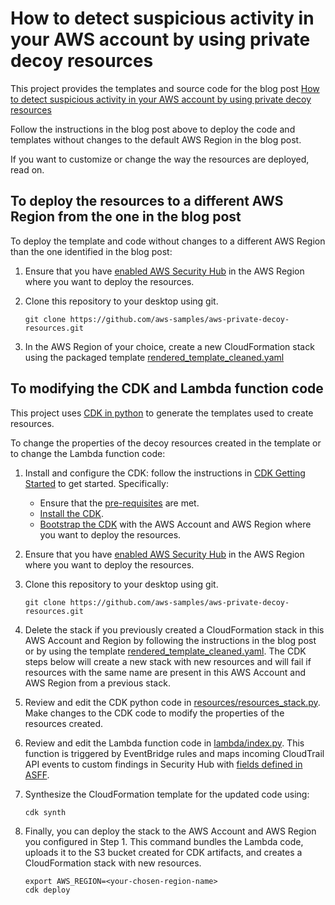 # How to detect suspicious activity in your AWS account by using private decoy resources

This project provides the templates and source code for the blog post [How to detect suspicious activity in your AWS account by using private decoy resources](https://aws.amazon.com/blogs/security/how-to-detect-suspicious-activity-in-your-aws-account-by-using-private-decoy-resources/)

Follow the instructions in the blog post above to deploy the code and templates without changes to the default AWS Region in the blog post.

If you want to customize or change the way the resources are deployed, read on.

## To deploy the resources to a different AWS Region from the one in the blog post
To deploy the template and code without changes to a different AWS Region than the one identified in the blog post:

1. Ensure that you have [enabled AWS Security Hub](https://docs.aws.amazon.com/securityhub/latest/userguide/securityhub-enable.html#securityhub-enable-console) in the AWS Region where you want to deploy the resources.

1. Clone this repository to your desktop using git.
    ```
    git clone https://github.com/aws-samples/aws-private-decoy-resources.git
    ```

2. In the AWS Region of your choice, create a new CloudFormation stack using the packaged template [rendered_template_cleaned.yaml](rendered_template_cleaned.yaml)

## To modifying the CDK and Lambda function code
This project uses [CDK in python](https://docs.aws.amazon.com/cdk/v2/guide/work-with-cdk-python.html) to generate the templates used to create resources.

To change the properties of the decoy resources created in the template or to change the Lambda function code:

1. Install and configure the CDK: follow the instructions in [CDK Getting Started](https://docs.aws.amazon.com/cdk/v2/guide/getting_started.html) to get started. Specifically:
    - Ensure that the [pre-requisites](https://docs.aws.amazon.com/cdk/v2/guide/getting_started.html#getting_started_prerequisites) are met.
    - [Install the CDK](https://docs.aws.amazon.com/cdk/v2/guide/getting_started.html#getting_started_install).
    - [Bootstrap the CDK](https://docs.aws.amazon.com/cdk/v2/guide/getting_started.html#getting_started_bootstrap) with the AWS Account and AWS Region where you want to deploy the resources.

1. Ensure that you have [enabled AWS Security Hub](https://docs.aws.amazon.com/securityhub/latest/userguide/securityhub-enable.html#securityhub-enable-console) in the AWS Region where you want to deploy the resources.


2. Clone this repository to your desktop using git.
    ```
    git clone https://github.com/aws-samples/aws-private-decoy-resources.git
    ```

3. Delete the stack if you previously created a CloudFormation stack in this AWS Account and Region by following the instructions in the blog post or by using the template [rendered_template_cleaned.yaml](rendered_template_cleaned.yaml). The CDK steps below will create a new stack with new resources and will fail if resources with the same name are present in this AWS Account and AWS Region from a previous stack.


3. Review and edit the CDK python code in [resources/resources_stack.py](resources/resources_stack.py). Make changes to the CDK code to modify the properties of the resources created.


4. Review and edit the Lambda function code in [lambda/index.py](lambda/index.py). This function is triggered by EventBridge rules and maps incoming CloudTrail API events to custom findings in Security Hub with [fields defined in ASFF](https://docs.aws.amazon.com/securityhub/latest/userguide/securityhub-findings-format.html).

5. Synthesize the CloudFormation template for the updated code using:
    ```
    cdk synth
    ```

6. Finally, you can deploy the stack to the AWS Account and AWS Region you configured in Step 1. This command bundles the Lambda code, uploads it to the S3 bucket created for CDK artifacts, and creates a CloudFormation stack with new resources.
    ```
    export AWS_REGION=<your-chosen-region-name>
    cdk deploy
    ```
